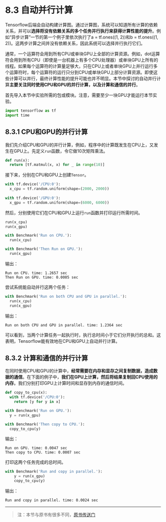 # 8.3 自动并行计算
Tensorflow后端会自动构建计算图。通过计算图，系统可以知道所有计算的依赖关系，并可以**选择将没有依赖关系的多个任务并行执行来获得计算性能的提升**。例如“异步计算”一节的第一个例子里依次执行了a = tf.ones((1, 2))和b = tf.ones((1, 2))。这两步计算之间并没有依赖关系，因此系统可以选择并行执行它们。

通常，一个运算符会用到所有CPU或单块GPU上全部的计算资源。例如，dot运算符会用到所有CPU（即使是一台机器上有多个CPU处理器）或单块GPU上所有的线程。如果每个运算符的计算量足够大，只在CPU上或者单块GPU上并行运行多个运算符时，每个运算符的运行只分到CPU或单块GPU上部分计算资源。即使这些计算可以并行，最终计算性能的提升可能也并不明显。本节中探讨的自动并行计算**主要关注同时使用CPU和GPU的并行计算，以及计算和通信的并行**。

首先导入本节中实验所需的包或模块。注意，需要至少一块GPU才能运行本节实验。

``` python
import tensorflow as tf
import time
```

## 8.3.1 CPU和GPU的并行计算

我们先介绍CPU和GPU的并行计算，例如，程序中的计算既发生在CPU上，又发生在GPU上。先定义`run`函数，令它做10次矩阵乘法。

``` python
def run(x):
  return [tf.matmul(x, x) for _ in range(10)]
```

接下来，分别在CPU和GPU上创建`Tensor`。

``` python 
with tf.device('/CPU:0'):
  x_cpu = tf.random.uniform(shape=(2000, 2000))
  
with tf.device('/GPU:0'):
  x_gpu = tf.random.uniform(shape=(6000, 6000))
```

然后，分别使用它们在CPU和GPU上运行`run`函数并打印运行所需时间。

``` python
run(x_cpu)
run(x_gpu)

with Benchmark('Run on CPU.'):
  run(x_cpu)

with Benchmark('Then Run on GPU.'):
  run(x_gpu)
```

输出：
```
Run on CPU. time: 1.2657 sec
Then Run on GPU. time: 0.0005 sec
```

尝试系统能自动并行这两个任务：
``` python
with Benchmark('Run on both CPU and GPU in parallel.'):
  run(x_cpu)
  run(x_gpu)
```
输出：
```
Run on both CPU and GPU in parallel. time: 1.2364 sec
```

可以看到，当两个计算任务一起执行时，执行总时间小于它们分开执行的总和。这表明，Tensorflow能有效地在CPU和GPU上自动并行计算。

## 8.3.2 计算和通信的并行计算

在同时使用CPU和GPU的计算中，**经常需要在内存和显存之间复制数据，造成数据的通信**。在下面的例子中，**我们在GPU上计算，然后将结果复制回CPU使用的内存**。我们分别打印GPU上计算时间和显存到内存的通信时间。

```python
def copy_to_cpu(x):
  with tf.device('/CPU:0'):
    return [y for y in x]

with Benchmark('Run on GPU.'):
  y = run(x_gpu)

with Benchmark('Then copy to CPU.'):
  copy_to_cpu(y)
```
输出：
```
Run on GPU. time: 0.0047 sec
Then copy to CPU. time: 0.0007 sec
```
打印这两个任务完成的总时间。
```python
with Benchmark('Run and copy in parallel.'):
    y = run(x_gpu)
    copy_to_cpu(y)
```
输出：
```
Run and copy in parallel. time: 0.0024 sec
```

-----------
> 注：本节与原书有很多不同，[原书传送门](https://zh.d2l.ai/chapter_computational-performance/auto-parallelism.html)

